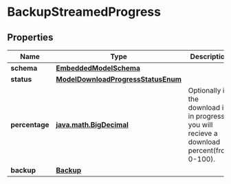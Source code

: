 
# BackupStreamedProgress

## Properties
Name | Type | Description | Notes
------------ | ------------- | ------------- | -------------
**schema** | [**EmbeddedModelSchema**](EmbeddedModelSchema) |  |  [optional]
**status** | [**ModelDownloadProgressStatusEnum**](ModelDownloadProgressStatusEnum) |  |  [optional]
**percentage** | [**java.math.BigDecimal**](java.math.BigDecimal) | Optionally if the download is in progress you will recieve a download percent(from 0-100). |  [optional]
**backup** | [**Backup**](Backup) |  |  [optional]



